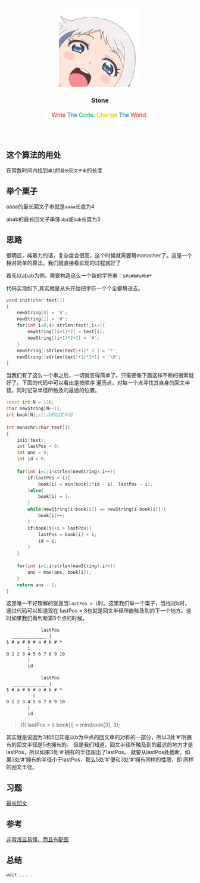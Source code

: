 <p align="center">
  <a href="http://shallweitalk.com">
    <img src="https://raw.githubusercontent.com/Haut-Stone/ACM/master/photos/me.png" width=220 height=220>
  </a>
  <h3 align="center">Stone</h3>
  <p align="center">
    <a href="http://shallweitalk.com">
      <img src="https://raw.githubusercontent.com/Haut-Stone/ACM/master/photos/CodeChangeWorld.png" width=300 height=40>
    </a>
  </p>
</p>
<br>

## 这个算法的用处

在常数时间内找到`串1`的`最长回文子串`的长度

## 举个栗子

aaaa的最长回文子串就是`aaaa`长度为4

abab的最长回文子串饰`aba`或`bab`长度为3

## 思路

很明显，纯暴力的话，复杂度会很高，这个时候就需要用manacher了。这是一个相对简单的算法，我们就直接看实现的过程就好了

首先以abab为例，需要构造这么一个新的字符串：`$#a#b#a#b#*`

代码实现如下,其实就是从头开始把字符一个个全都填进去。

```cpp
void init(char text[])
{
    newString[0] = '$';
    newString[1] = '#';
    for(int i=0;i< strlen(text);i++){
        newString[(i+1)*2] = text[i];
        newString[(i+1)*2+1] = '#';
    }
    newString[(strlen(text)+1)* 2 ] = '*';
    newString[(strlen(text)+1)*2+1] = '\0';
}
```
当我们有了这么一个串之后，一切就变得简单了。只需要像下面这样不断的搜索就好了。下面的代码中可以看出是按顺序
遍历点，对每一个点寻找其自身的回文半径。同时记录半径所触及的最远的位置。

```cpp
const int N = 110;
char newString[N<<1];
int book[N];//i点的回文半径

int manachr(char text[])
{
    init(text);
    int lastPos = 0;
    int ans = 0;
    int id = 0;
    
    for(int i=1;i<strlen(newString);i++){
        if(lastPos > i){
            book[i] = min(book[2*id - i], lastPos - i);
        }else{
            book[i] = 1;
        }
        while(newString[i+book[i]] == newString[i-book[i]]){
            book[i]++;
        }
        if(book[i]+i > lastPos){
            lastPos = book[i] + i;
            id = i;
        }
    }
    
    for(int i=1;i<strlen(newString);i++){
        ans = max(ans, book[i]);
    }
    return ans - 1;
}
```

这里唯一不好理解的就是当`lastPos > i`时。这里我们举一个栗子，当找过b时，通过代码可以知道现在
lastPos = 8也就是回文半径所能触及到的下一个地方。这时如果我们再判断第5个点的时候。

```
             lastPos
  _____________ |
$ # a # b # a # b # *
        i
0 1 2 3 4 5 6 7 8 9 10
        |
        id
       
             lastPos
  _____________ |
$ # a # b # a # b # *
          i
0 1 2 3 4 5 6 7 8 9 10
        |
        id
```
>if( lastPos > i) book[i] = min(book[3], 3);

其实就是说因为3和5已知是以b为中点的回文串的对称的一部分，所以3处‘#’所拥有的回文半径是5也拥有的。
但是我们知道，回文半径所触及到的最远的地方才是lastPos，所以如果3处‘#’拥有的半径超出了lastPos。
就要从lastPos处截断。如果3处‘#’拥有的半径小于lastPos，那么5处‘#’便和3处‘#’拥有同样的性质，即
同样的回文半径。

## 习题
[最长回文](http://acm.hdu.edu.cn/showproblem.php?pid=3068)

## 参考
[非常浅显易懂，而且有配图](https://segmentfault.com/a/1190000003914228)

## 总结

	wait...... 